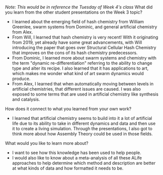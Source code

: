 *Note: This would be in reference the Tuesday of Week 4's class* 
What did you learn from the other student presentations on the Week 3 topic?

* I learned about the emerging field of hash chemistry from William Greenlee, swarm systems from Dominic, and general artificial chemistry from Alex. 
* From Will, I learned that hash chemistry is very recent! With it originating from 2019, yet already have some great advancements, with Will introducing the paper that goes over Structural Cellular Hash Chemistry that improves on the cons of its hash chemistry predecessors.
* From Dominic, I learned more about swarm systems and chemistry with the term "dynamic re-differentiation" referring to the ability to change type and alter its recipe. I also learned that it has applications to art, which makes me wonder what kind of art swarm dynamics would produce.
* From Alex, I learned that when automatically moving between levels in artificial chemistries, that different issues are caused. I was also exposed to some terms that are used in artificial chemistry like synthesis and catalysis.

How does it connect to what you learned from your own work?

* I learned that artificial chemistry seems to build into it a lot of artificial life due to its ability to take in different dynamics and data and then use it to create a living simulation. Through the presentations, I also got to think more about how Assembly Theory could be used in those fields. 

What would you like to learn more about?

* I want to see how this knowledge has been used to help people.
* I would also like to know about a meta-analysis of all these ALife approaches to help determine which method and description are better at what kinds of data and how formatted it needs to be. 